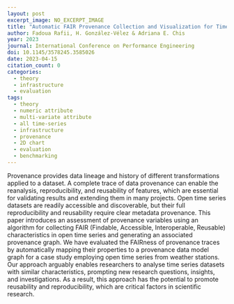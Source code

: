 ```yaml
---
layout: post
excerpt_image: NO_EXCERPT_IMAGE
title: "Automatic FAIR Provenance Collection and Visualization for Time Series"
author: Fadoua Rafii, H. González-Vélez & Adriana E. Chis
year: 2023
journal: International Conference on Performance Engineering
doi: 10.1145/3578245.3585026
date: 2023-04-15
citation_count: 0
categories:
  - theory
  - infrastructure
  - evaluation
tags:
  - theory
  - numeric attribute
  - multi-variate attribute
  - all time-series
  - infrastructure
  - provenance
  - 2D chart
  - evaluation
  - benchmarking
---
```

Provenance provides data lineage and history of different transformations applied to a dataset. A complete trace of data provenance can enable the reanalysis, reproducibility, and reusability of features, which are essential for validating results and extending them in many projects. Open time series datasets are readily accessible and discoverable, but their full reproducibility and reusability require clear metadata provenance. This paper introduces an assessment of provenance variables using an algorithm for collecting FAIR (Findable, Accessible, Interoperable, Reusable) characteristics in open time series and generating an associated provenance graph. We have evaluated the FAIRness of provenance traces by automatically mapping their properties to a provenance data model graph for a case study employing open time series from weather stations. Our approach arguably enables researchers to analyse time series datasets with similar characteristics, prompting new research questions, insights, and investigations. As a result, this approach has the potential to promote reusability and reproducibility, which are critical factors in scientific research.
